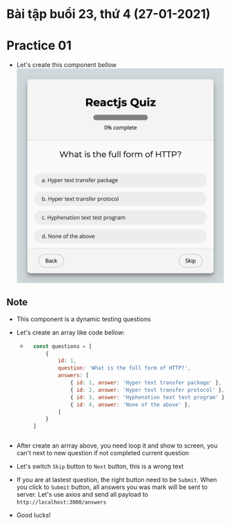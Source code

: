 # Bài tập buổi 23, thứ 4 (27-01-2021)


# Practice 01
- Let's create this component bellow
![](./imgs/quiz.png "")

## Note
- This component is a dynamic testing questions
- Let's create an array like code bellow:
    - ```js
        const questions = [
            {
                id: 1,
                question: 'What is the full form of HTTP?',
                answers: [
                    { id: 1, answer: 'Hyper text transfer package' },
                    { id: 2, answer: 'Hyper text transfer protocol' },
                    { id: 3, answer: 'Hyphenation text test program' },
                    { id: 4, answer: 'None of the above' },
                ]
            }
        ]
    ```
- After create an arrray above, you need loop it and show to screen, you can't next to new question if not completed current question
- Let's switch `Skip` button to `Next` button, this is a wrong text
- If you are at lastest question, the right button need to be `Submit`. When you click to `Submit` button, all answers you was mark will be sent to server. Let's use axios and send all payload to `http://localhost:3000/answers`

- Good lucks!